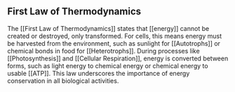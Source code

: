 ## First Law of Thermodynamics  
The [[First Law of Thermodynamics]] states that [[energy]] cannot be created or destroyed, only transformed. For cells, this means energy must be harvested from the environment, such as sunlight for [[Autotrophs]] or chemical bonds in food for [[Heterotrophs]]. During processes like [[Photosynthesis]] and [[Cellular Respiration]], energy is converted between forms, such as light energy to chemical energy or chemical energy to usable [[ATP]]. This law underscores the importance of energy conservation in all biological activities.